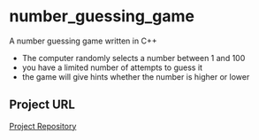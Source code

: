 # number_guessing_game

A number guessing game written in C++

- The computer randomly selects a number between 1 and 100
- you have a limited number of attempts to guess it
- the game will give hints whether the number is higher or lower

## Project URL
[Project Repository](https://github.com/deniskhud/number_guessing_game)
